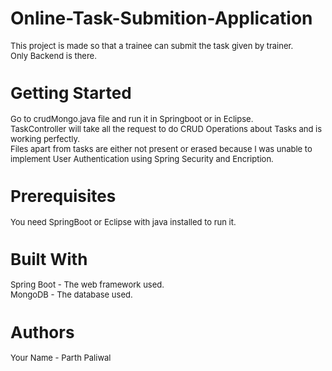 # Online-Task-Submition-Application
<font size="2">This project is made so that a trainee can submit the task given by trainer.<font>   
<font size="2">Only Backend is there.<font>  

# Getting Started
<font size="2">Go to crudMongo.java file and run it in Springboot or in Eclipse.<font>  
<font size="2">TaskController will take all the request to do CRUD Operations about Tasks and is working perfectly.<font>  
<font size="2">Files apart from tasks are either not present or erased because I was unable to implement User Authentication using Spring Security and Encription.<font>  

# Prerequisites
<font size="2">You need SpringBoot or Eclipse with java installed to run it.<font>  

# Built With
<font size="2">Spring Boot - The web framework used.<font>  
<font>MongoDB - The database used.<font>  


# Authors
<font size="2">Your Name - Parth Paliwal<font>  
